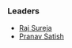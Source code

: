 ### Leaders
* [Raj Sureja](mailto:raj.sureja@owasp.org)
* [Pranav Satish](mailto:pranav.satish@owasp.org)
